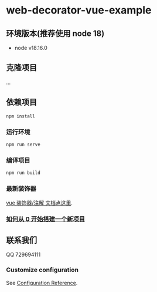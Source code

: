 # web-decorator-vue-example
## 环境版本(推荐使用 node 18)
- node v18.16.0
## 克隆项目
...
## 依赖项目
```
npm install
```

### 运行环境
```
npm run serve
```

### 编译项目
```
npm run build
```
### 最新装饰器
[vue 装饰器/注解 文档点这里](https://www.npmjs.com/package/web-decorator-vue).

### [如何从 0 开始搭建一个新项目](docs%2FREADME.md)

## 联系我们
QQ 729694111

### Customize configuration
See [Configuration Reference](https://cli.vuejs.org/config/).




